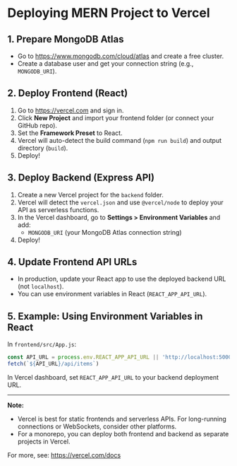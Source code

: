 # Deploying MERN Project to Vercel

## 1. Prepare MongoDB Atlas
- Go to https://www.mongodb.com/cloud/atlas and create a free cluster.
- Create a database user and get your connection string (e.g., `MONGODB_URI`).

## 2. Deploy Frontend (React)
1. Go to https://vercel.com and sign in.
2. Click **New Project** and import your frontend folder (or connect your GitHub repo).
3. Set the **Framework Preset** to React.
4. Vercel will auto-detect the build command (`npm run build`) and output directory (`build`).
5. Deploy!

## 3. Deploy Backend (Express API)
1. Create a new Vercel project for the `backend` folder.
2. Vercel will detect the `vercel.json` and use `@vercel/node` to deploy your API as serverless functions.
3. In the Vercel dashboard, go to **Settings > Environment Variables** and add:
   - `MONGODB_URI` (your MongoDB Atlas connection string)
4. Deploy!

## 4. Update Frontend API URLs
- In production, update your React app to use the deployed backend URL (not `localhost`).
- You can use environment variables in React (`REACT_APP_API_URL`).

## 5. Example: Using Environment Variables in React
In `frontend/src/App.js`:
```js
const API_URL = process.env.REACT_APP_API_URL || 'http://localhost:5000';
fetch(`${API_URL}/api/items`)
```

In Vercel dashboard, set `REACT_APP_API_URL` to your backend deployment URL.

---

**Note:**
- Vercel is best for static frontends and serverless APIs. For long-running connections or WebSockets, consider other platforms.
- For a monorepo, you can deploy both frontend and backend as separate projects in Vercel.

For more, see: https://vercel.com/docs
